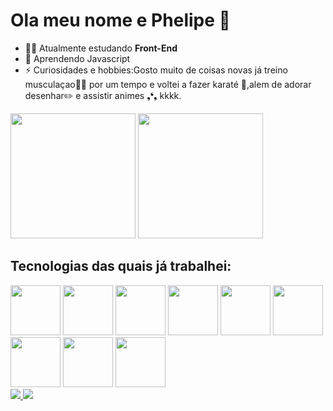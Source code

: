 # Ola meu nome e Phelipe 👋

- 👨‍💻 Atualmente estudando **Front-End**
- 🌱 Aprendendo Javascript  
- ⚡ Curiosidades e hobbies:Gosto muito de coisas novas já treino musculaçao💪🏻 por um tempo
e voltei a fazer karaté 🥋,alem de adorar desenhar✏️ e assistir animes ❟❛❟ kkkk.


<div>
  <img height="200em" src="https://github-readme-stats.vercel.app/api/top-langs/?username=Phelipe97&theme=algolia" />
  <img height="200em" src="https://github-readme-stats.vercel.app/api?username=Phelipe97&theme=algolia" />
</div>
  
<div>
  <h2>Tecnologias das quais já trabalhei:</h2>
    <img height="80em" src="https://cdn.jsdelivr.net/gh/devicons/devicon/icons/html5/html5-original.svg" />
    <img height="80em" src="https://cdn.jsdelivr.net/gh/devicons/devicon/icons/css3/css3-original.svg" />
    <img height="80em" src="https://cdn.jsdelivr.net/gh/devicons/devicon/icons/javascript/javascript-original.svg" />
    <img height="80em" src="https://cdn.jsdelivr.net/gh/devicons/devicon/icons/react/react-original.svg" />
    <img height="80em" src="https://cdn.jsdelivr.net/gh/devicons/devicon/icons/c/c-original.svg" />
    <img height="80em" src="https://cdn.jsdelivr.net/gh/devicons/devicon/icons/python/python-original.svg" />
    <img height="80em" src="https://cdn.jsdelivr.net/gh/devicons/devicon/icons/java/java-original.svg" />
    <img height="80em" src="https://cdn.jsdelivr.net/gh/devicons/devicon/icons/mysql/mysql-original.svg" />
    <img height="80em" src="https://cdn.jsdelivr.net/gh/devicons/devicon/icons/postgresql/postgresql-original.svg" />                  
</div>

<div>
  <a href="https://www.linkedin.com/in/phelipe-santos-2b0455177/"><img src="https://img.shields.io/badge/LinkedIn-0077B5?style=for-the-badge&logo=linkedin&logoColor=white"/>
  <a href="https://phelipe-santos.vercel.app/"><img src="https://img.shields.io/badge/website-04C4D9?style=for-the-badge&logo=About.me&logoColor=white"/>
</div>
